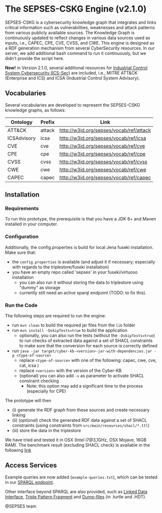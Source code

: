 # The SEPSES-CSKG Engine (v2.1.0)

SEPSES-CSKG is a cybersecurity knowledge graph that integrates and links critical information such as vulnerabilities, weaknesses and attack patterns from various publicly available sources. The Knowledge Graph is continuously updated to reflect changes in various data sources used as inputs, i.e., CAPEC, CPE, CVE, CVSS, and CWE. This engine is designed as a RDF generation mechanism from several CyberSecurity resources. In our server, we add additional bash command to run it continuously, but we didn't provide the script here.

**New!** in Version 2.1.0, several additional resources for <u>Industrial Control System Cybersecurity (ICS-Sec)</u> are included, i.e., MITRE ATT&CK (Enterprise and ICS) and ICSA (Industrial Control System Advisory).

## Vocabularies
Several vocabularies are developed to represent the SEPSES-CSKG knowledge graphs, as follows:

| Ontology   | Prefix | Link                                                                                   |
|------------|--------|----------------------------------------------------------------------------------------|
| ATT&CK     | attack | <a href="http://w3id.org/sepses/vocab/ref/attack" target="_blank">http://w3id.org/sepses/vocab/ref/attack</a> |
| ICSAdvisory| icsa   | <a href="http://w3id.org/sepses/vocab/ref/icsa" target="_blank">http://w3id.org/sepses/vocab/ref/icsa</a>     |
| CVE        | cve    | <a href="http://w3id.org/sepses/vocab/ref/cve" target="_blank">http://w3id.org/sepses/vocab/ref/cve</a>         |
| CPE        | cpe    | <a href="http://w3id.org/sepses/vocab/ref/cpe" target="_blank">http://w3id.org/sepses/vocab/ref/cpe</a>         |
| CVSS       | cvss   | <a href="http://w3id.org/sepses/vocab/ref/cvss" target="_blank">http://w3id.org/sepses/vocab/ref/cvss</a>       |
| CWE        | cwe    | <a href="http://w3id.org/sepses/vocab/ref/cwe" target="_blank">http://w3id.org/sepses/vocab/ref/cwe</a>         |
| CAPEC      | capec  | <a href="http://w3id.org/sepses/vocab/ref/capec" target="_blank">http://w3id.org/sepses/vocab/ref/capec</a>     |


## Installation

### Requirements

To run this prototype, the prerequisite is that you have a JDK 8+ and Maven installed in your computer.

### Configuration
Additionally, the config.properties is build for local Jena fuseki installation. Make sure that: 
* the `config.properties` is available (and adjust it if necessary; especially with regards to the triplestore/fuseki installation)
* you have an empty repo called 'sepses' in your fuseki/virtuoso installation
    * you can also run it without storing the data to triplestore using "dummy" as storage
    * currently still need an active sparql endpoint (TODO: to fix this).


### Run the Code

The following steps are required to run the engine: 
* run `mvn clean` to build the required jar files from the `lib` folder
* run `mvn install -DskipTests=true` to build the application
    * optionally, you can also run the tests (without the `-DskipTests=true`) to run checks of extracted data against a set of SHACL constraints to make sure that the conversion for each source is correctly defined
* run `java -jar target/cyber-kb-<version>-jar-with-dependencies.jar -p <type-of-source>` 
    * replace `<type-of-source>` with one of the following: capec, cwe, cve, cat, icsa )
    * replace `<version>` with the version of the Cyber-KB
    * (optional) you can also add `-v` as parameter to activate SHACL constraint checking 
        * Note: this option may add a significant time to the process (especially for CPE)

The prototype will then 
* (i) generate the RDF graph from these sources and create necessary linking
* (ii) (*optional*) check the generated RDF data against a set of SHACL constraints (using constraints from `src/main/resources/shacl/*.ttl`)
* (iii) store the data in the triplestore

We have tried and tested it in OSX (Intel i7@3,1GHz, OSX Mojave, 16GB RAM). 
The benchmark result (excluding SHACL check) is available in the following [link](https://github.com/sepses/cyber-kg-converter/blob/master/doc/benchmark.png)

## Access Services

Example queries are now added (`example-queries.txt`), which can be tested in our [SPARQL endpoint](https://w3id.org/sepses/sparql).

Other interface beyond SPARQL are also provided, such as [Linked Data Interface](https://sepses.ifs.tuwien.ac.at/index.php/cyber-kg/), [Triple Pattern Fragment](http://ldf-server.sepses.ifs.tuwien.ac.at/) and [Dump-files](https://sepses.ifs.tuwien.ac.at/index.php/datasets/)   (in .turtle and .HDT).


@SEPSES team
